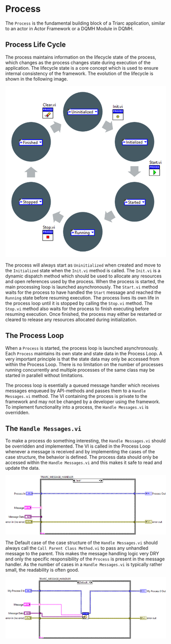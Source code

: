 # Process

The `Process` is the fundamental building block of a Triarc application, similar to an actor in Actor Framework or a DQMH Module in DQMH.

## Process Life Cycle

The process maintains information on the lifecycle state of the process, which changes as the process changes state during execution of the application.
The lifecycle state is a core concept which is used to ensure internal consistency of the framework.
The evolution of the lifecycle is shown in the following image.

![Triarc Process Lifecycle](img/lifecycle.png)

The process will always start as `Uninitialized` when created and move to the `Initialized` state when the `Init.vi` method is called.
The `Init.vi` is a dynamic dispatch method which should be used to allocate any resources and open references used by the process.
When the process is started, the main processing loop is launched asynchronously.
The `Start.vi` method waits for the process to have handled the `Start` message and reached the `Running` state before resuming execution.
The process lives its own life in the process loop until it is stopped by calling the `Stop.vi` method. 
The `Stop.vi` method also waits for the process to finish executing before resuming execution.
Once finished, the process may either be restarted or cleared to release any resources allocated during initialization.

## The Process Loop

When a `Process` is started, the process loop is launched asynchronously.
Each `Process` maintains its own state and state data in the Process Loop.
A very important principle is that the state data may only be accessed from within the Process Loop.
There is no limitation on the number of processes running concurrently and multiple processes of the same class may be started in parallell without limitations.

The process loop is esentially a queued message handler which receives messages enqueued by API-methods and passes them to a `Handle Messages.vi` method. 
The VI containing the process is private to the framework and may not be changed by a developer using the framework.
To implement functionality into a process, the `Handle Messages.vi` is overridden.

## The `Handle Messages.vi`

To make a process do something interesting, the `Handle Messages.vi` should be overridden and implemented.
The VI is called in the Process Loop whenever a message is received and by implementing the cases of the case structure, the behavior is defined.
The process data should only be accessed within the `Handle Messages.vi` and this makes it safe to read and update the data.

![Triarc Message Handler](img/HandleMessages.png)

The Default case of the case structure of the `Handle Messages.vi` should always call the `Call Parent Class Method.vi` to pass any unhandled message to the parent.
This makes the message handling logic very DRY and only the specific responsibility of the `Process` is present in the message handler.
As the number of cases in a `Handle Messages.vi` is typically rather small, the readability is often good.

![Default Case](img/default_case.png)
